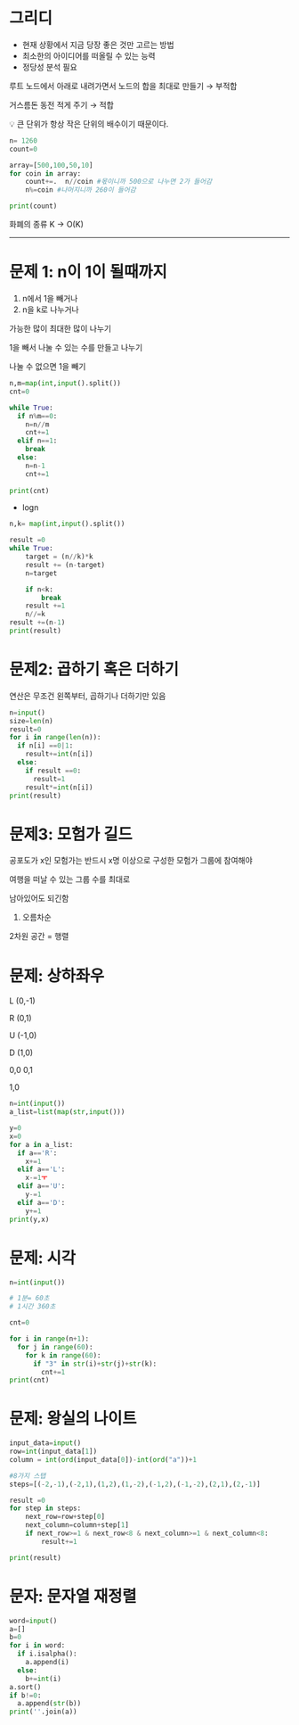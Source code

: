 # 그리디

- 현재 상황에서 지금 당장 좋은 것만 고르는 방법
- 최소한의 아이디어를 떠올릴 수 있는 능력
- 정당성 분석 필요

루트 노드에서 아래로 내려가면서 노드의 합을 최대로 만들기 → 부적합

거스름돈 동전 적게 주기 → 적합

<aside> 💡 큰 단위가 항상 작은 단위의 배수이기 때문이다.

</aside>

```python
n= 1260
count=0

array=[500,100,50,10]
for coin in array:
	count+=.  n//coin #몫이니까 500으로 나누면 2가 들어감
	n%=coin #나머지니까 260이 들어감

print(count)
```

화폐의 종류 K → O(K)

---

# 문제 1: n이 1이 될때까지

1. n에서 1을 빼거나
2. n을 k로 나누거나

가능한 많이 최대한 많이 나누기

1을 빼서 나눌 수 있는 수를 만들고 나누기

나눌 수 없으면 1을 빼기

```python
n,m=map(int,input().split())
cnt=0

while True:
  if n%m==0:
    n=n//m
    cnt+=1
  elif n==1:
    break
  else:
    n=n-1
    cnt+=1
  
print(cnt)
```

- logn

```python
n,k= map(int,input().split())

result =0
while True:
	target = (n//k)*k
	result += (n-target)
	n=target

	if n<k: 
		break
	result +=1
	n//=k
result +=(n-1)
print(result)
```

# 문제2: 곱하기 혹은 더하기

연산은 무조건 왼쪽부터, 곱하기나 더하기만 있음

```python
n=input()
size=len(n)
result=0
for i in range(len(n)):
  if n[i] ==0|1:
    result+=int(n[i])
  else:
    if result ==0:
      result=1
    result*=int(n[i])
print(result)
```



# 문제3: 모험가 길드

공포도가 x인 모험가는 반드시 x명 이상으로 구성한 모험가 그룹에 참여해야

여행을 떠날 수 있는 그룹 수를 최대로

남아있어도 되긴함

1. 오름차순


2차원 공간 = 행렬

# 문제: 상하좌우

L (0,-1)

R (0,1)

U (-1,0)

D (1,0)

0,0 0,1

1,0

```python
n=int(input())
a_list=list(map(str,input()))

y=0
x=0
for a in a_list:
  if a=='R':
    x+=1
  elif a=='L':
    x-=1ㅜ
  elif a=='U':
    y-=1
  elif a=='D':
    y+=1
print(y,x)
```

# 문제: 시각

```python
n=int(input())

# 1분= 60초
# 1시간 360초

cnt=0

for i in range(n+1):
  for j in range(60):
    for k in range(60):
      if "3" in str(i)+str(j)+str(k):
        cnt+=1
print(cnt)
```

# 문제: 왕실의 나이트

```python
input_data=input()
row=int(input_data[1])
column = int(ord(input_data[0])-int(ord("a"))+1

#8가지 스탭
steps=[(-2,-1),(-2,1),(1,2),(1,-2),(-1,2),(-1,-2),(2,1),(2,-1)]

result =0
for step in steps:
	next_row=row+step[0]
	next_column=column+step[1]
	if next_row>=1 & next_row<8 & next_column>=1 & next_column<8:
		result+=1

print(result)
```

# 문자: 문자열 재정렬

```python
word=input()
a=[]
b=0
for i in word:
  if i.isalpha():
    a.append(i)
  else:
    b+=int(i)
a.sort()
if b!=0:
  a.append(str(b))
print(''.join(a))
```